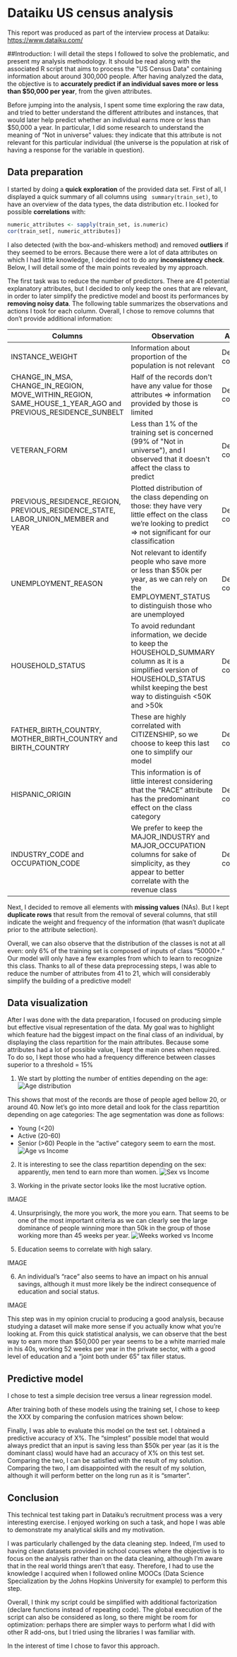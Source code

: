 # Dataiku US census analysis
This report was produced as part of the interview process at Dataiku: https://www.dataiku.com/ 

##Introduction:
I will detail the steps I followed to solve the problematic, and present my analysis methodology.
It should be read along with the associated R script that aims to process the "US Census Data" containing information about around 300,000 people. 
After having analyzed the data, the objective is to **accurately predict if an individual saves more or less than $50,000 per year**, from the given attributes. 

Before jumping into the analysis, I spent some time exploring the raw data, and tried to better understand the different attributes and instances, that would later help predict whether an individual earns more or less than $50,000 a year. 
In particular, I did some research to understand the meaning of “Not in universe” values: they indicate that this attribute is not relevant for this particular individual (the universe is the population at risk of having a response for the variable in question).

## Data preparation
I started by doing a **quick exploration** of the provided data set. First of all, I displayed a quick summary of all columns using ``` summary(train_set)```, to have an overview of the data types, the data distribution etc.
I looked for possible **correlations** with:
```R
numeric_attributes <- sapply(train_set, is.numeric)
cor(train_set[, numeric_attributes])
``` 
I also detected (with the box-and-whiskers method) and removed **outliers** if they seemed to be errors.
Because there were a lot of data attributes on which I had little knowledge, I decided not to do any **inconsistency check**.
Below, I will detail some of the main points revealed by my approach.

The first task was to reduce the number of predictors. There are 41 potential explanatory attributes, but I decided to only keep the ones that are relevant, in order to later simplify the predictive model and boost its performances by **removing noisy data**.
The following table summarizes the observations and actions I took for each column. Overall, I chose to remove columns that don’t provide additional information:

Columns | Observation | Action 
------- | ----------- | ------
INSTANCE_WEIGHT | Information about proportion of the population is not relevant | Deleted column
CHANGE_IN_MSA, CHANGE_IN_REGION, MOVE_WITHIN_REGION, SAME_HOUSE_1_YEAR_AGO and PREVIOUS_RESIDENCE_SUNBELT | Half of the records don't have any value for those attributes => information provided by those is limited | Deleted columns
VETERAN_FORM | Less than 1% of the training set is concerned (99% of "Not in universe"), and I observed that it doesn't affect the class to predict | Deleted column
PREVIOUS_RESIDENCE_REGION, PREVIOUS_RESIDENCE_STATE, LABOR_UNION_MEMBER and YEAR | Plotted distribution of the class depending on those: they have very little effect on the class we’re looking to predict => not significant for our classification | Deleted columns
UNEMPLOYMENT_REASON | Not relevant to identify people who save more or less than $50k per year, as we can rely on the EMPLOYMENT_STATUS to distinguish those who are unemployed | Deleted column
HOUSEHOLD_STATUS | To avoid redundant information, we decide to keep the HOUSEHOLD_SUMMARY column as it is a simplified version of HOUSEHOLD_STATUS whilst keeping the best way to distinguish <50K and >50k | Deleted column
FATHER_BIRTH_COUNTRY, MOTHER_BIRTH_COUNTRY and BIRTH_COUNTRY | These are highly correlated with CITIZENSHIP, so we choose to keep this last one to simplify our model | Deleted columns
HISPANIC_ORIGIN | This information is of little interest considering that the “RACE” attribute has the predominant effect on the class category | Delete column
INDUSTRY_CODE and OCCUPATION_CODE | We prefer to keep the MAJOR_INDUSTRY and MAJOR_OCCUPATION columns for sake of simplicity, as they appear to better correlate with the revenue class | Deleted columns

Next, I decided to remove all elements with **missing values** (NAs). But I kept **duplicate rows** that result from the removal of several columns, that still indicate the weight and frequency of the information (that wasn’t duplicate prior to the attribute selection).

Overall, we can also observe that the distribution of the classes is not at all even: only 6% of the training set is composed of inputs of class “50000+.” Our model will only have a few examples from which to learn to recognize this class.
Thanks to all of these data preprocessing steps, I was able to reduce the number of attributes from 41 to 21, which will considerably simplify the building of a predictive model! 

## Data visualization
After I was done with the data preparation, I focused on producing simple but effective visual representation of the data. My goal was to highlight which feature had the biggest impact on the final class of an individual, by displaying the class repartition for the main attributes. 
Because some attributes had a lot of possible value, I kept the main ones when required. To do so, I kept those who had a frequency difference between classes superior to a threshold = 15%

1. We start by plotting the number of entities depending on the age:
![Age distribution](/img/age_distribution.png)

This shows that most of the records are those of people aged bellow 20, or around 40. 
Now let’s go into more detail and look for the class repartition depending on age categories:
The age segmentation was done as follows:
*	Young (<20)
*	Active (20-60)
*	Senior (>60)
People in the “active” category seem to earn the most.
![Age vs Income](/img/age_vs_income.png)

2. It is interesting to see the class repartition depending on the sex: apparently, men tend to earn more than women. 
![Sex vs Income](/img/sex_vs_income.png)


3. Working in the private sector looks like the most lucrative option.

IMAGE

4. Unsurprisingly, the more you work, the more you earn. That seems to be one of the most important criteria as we can clearly see the large dominance of people winning more than 50k in the group of those working more than 45 weeks per year.
![Weeks worked vs Income](/img/weeks_worked_vs_income.png)

5. Education seems to correlate with high salary.

IMAGE

6. An individual’s “race” also seems to have an impact on his annual savings, although it must more likely be the indirect consequence of education and social status. 

IMAGE


This step was in my opinion crucial to producing a good analysis, because studying a dataset will make more sense if you actually know what you’re looking at. 
From this quick statistical analysis, we can observe that the best way to earn more than $50,000 per year seems to be a white married male in his 40s, working 52 weeks per year in the private sector, with a good level of education and a “joint both under 65” tax filler status.

## Predictive model

I chose to test a simple decision tree versus a linear regression model.

After training both of these models using the training set, I chose to keep the XXX by comparing the confusion matrices shown below:

Finally, I was able to evaluate this model on the test set.
I obtained a predictive accuracy of X%.
The “simplest” possible model that would always predict that an input is saving less than $50k per year (as it is the dominant class) would have had an accuracy of X% on this test set.
Comparing the two, I can be satisfied with the result of my solution.
Comparing the two, I am disappointed with the result of my solution, although it will perform better on the long run as it is “smarter”.


## Conclusion
This technical test taking part in Dataiku’s recruitment process was a very interesting exercise. I enjoyed working on such a task, and hope I was able to demonstrate my analytical skills and my motivation.

I was particularly challenged by the data cleaning step. Indeed, I’m used to having clean datasets provided in school courses where the objective is to focus on the analysis rather than on the data cleaning, although I’m aware that in the real world things aren’t that easy. Therefore, I had to use the knowledge I acquired when I followed online MOOCs (Data Science Specialization by the Johns Hopkins University for example) to perform this step.

Overall, I think my script could be simplified with additional factorization (declare functions instead of repeating code). The global execution of the script can also be considered as long, so there might be room for optimization: perhaps there are simpler ways to perform what I did with other R add-ons, but I tried using the libraries I was familiar with.

In the interest of time I chose to favor this approach.
